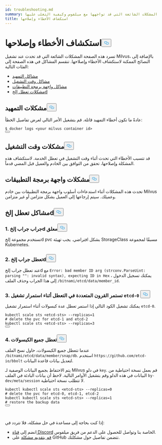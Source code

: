 ```yaml
---
id: troubleshooting.md
summary: تعرف على المشكلات الشائعة التي قد تواجهها مع ميلفوس وكيفية التغلب عليها.
title: استكشاف الأخطاء وإصلاحها
---
```

<h1 id="Troubleshooting" class="common-anchor-header">استكشاف الأخطاء وإصلاحها<button data-href="#Troubleshooting" class="anchor-icon" translate="no">
      <svg translate="no"
        aria-hidden="true"
        focusable="false"
        height="20"
        version="1.1"
        viewBox="0 0 16 16"
        width="16"
      >
        <path
          fill="#0092E4"
          fill-rule="evenodd"
          d="M4 9h1v1H4c-1.5 0-3-1.69-3-3.5S2.55 3 4 3h4c1.45 0 3 1.69 3 3.5 0 1.41-.91 2.72-2 3.25V8.59c.58-.45 1-1.27 1-2.09C10 5.22 8.98 4 8 4H4c-.98 0-2 1.22-2 2.5S3 9 4 9zm9-3h-1v1h1c1 0 2 1.22 2 2.5S13.98 12 13 12H9c-.98 0-2-1.22-2-2.5 0-.83.42-1.64 1-2.09V6.25c-1.09.53-2 1.84-2 3.25C6 11.31 7.55 13 9 13h4c1.45 0 3-1.69 3-3.5S14.5 6 13 6z"
        ></path>
      </svg>
    </button></h1><p>تسرد هذه الصفحة المشكلات الشائعة التي قد تحدث عند تشغيل Milvus، بالإضافة إلى النصائح الممكنة لاستكشاف الأخطاء وإصلاحها. تنقسم المشاكل في هذه الصفحة إلى الفئات التالية:</p>
<ul>
<li><a href="#boot_issues">مشاكل التمهيد</a></li>
<li><a href="#runtime_issues">مشاكل وقت التشغيل</a></li>
<li><a href="#api_issues">مشاكل واجهة برمجة التطبيقات</a></li>
<li><a href="#etcd_crash_issues">مشكلات تعطل إلخd</a></li>
</ul>
<h2 id="Boot-issues" class="common-anchor-header">مشكلات التمهيد<button data-href="#Boot-issues" class="anchor-icon" translate="no">
      <svg translate="no"
        aria-hidden="true"
        focusable="false"
        height="20"
        version="1.1"
        viewBox="0 0 16 16"
        width="16"
      >
        <path
          fill="#0092E4"
          fill-rule="evenodd"
          d="M4 9h1v1H4c-1.5 0-3-1.69-3-3.5S2.55 3 4 3h4c1.45 0 3 1.69 3 3.5 0 1.41-.91 2.72-2 3.25V8.59c.58-.45 1-1.27 1-2.09C10 5.22 8.98 4 8 4H4c-.98 0-2 1.22-2 2.5S3 9 4 9zm9-3h-1v1h1c1 0 2 1.22 2 2.5S13.98 12 13 12H9c-.98 0-2-1.22-2-2.5 0-.83.42-1.64 1-2.09V6.25c-1.09.53-2 1.84-2 3.25C6 11.31 7.55 13 9 13h4c1.45 0 3-1.69 3-3.5S14.5 6 13 6z"
        ></path>
      </svg>
    </button></h2><p>عادةً ما تكون أخطاء التمهيد قاتلة. قم بتشغيل الأمر التالي لعرض تفاصيل الخطأ:</p>
<pre><code translate="no"><span class="hljs-meta prompt_">$ </span><span class="language-bash">docker logs &lt;your milvus container <span class="hljs-built_in">id</span>&gt;</span>
<button class="copy-code-btn"></button></code></pre>
<h2 id="Runtime-issues" class="common-anchor-header">مشكلات وقت التشغيل<button data-href="#Runtime-issues" class="anchor-icon" translate="no">
      <svg translate="no"
        aria-hidden="true"
        focusable="false"
        height="20"
        version="1.1"
        viewBox="0 0 16 16"
        width="16"
      >
        <path
          fill="#0092E4"
          fill-rule="evenodd"
          d="M4 9h1v1H4c-1.5 0-3-1.69-3-3.5S2.55 3 4 3h4c1.45 0 3 1.69 3 3.5 0 1.41-.91 2.72-2 3.25V8.59c.58-.45 1-1.27 1-2.09C10 5.22 8.98 4 8 4H4c-.98 0-2 1.22-2 2.5S3 9 4 9zm9-3h-1v1h1c1 0 2 1.22 2 2.5S13.98 12 13 12H9c-.98 0-2-1.22-2-2.5 0-.83.42-1.64 1-2.09V6.25c-1.09.53-2 1.84-2 3.25C6 11.31 7.55 13 9 13h4c1.45 0 3-1.69 3-3.5S14.5 6 13 6z"
        ></path>
      </svg>
    </button></h2><p>قد تتسبب الأخطاء التي تحدث أثناء وقت التشغيل في تعطل الخدمة. لاستكشاف هذه المشكلة وإصلاحها، تحقق من التوافق بين الخادم والعميل قبل المضي قدماً.</p>
<h2 id="API-issues" class="common-anchor-header">مشكلات واجهة برمجة التطبيقات<button data-href="#API-issues" class="anchor-icon" translate="no">
      <svg translate="no"
        aria-hidden="true"
        focusable="false"
        height="20"
        version="1.1"
        viewBox="0 0 16 16"
        width="16"
      >
        <path
          fill="#0092E4"
          fill-rule="evenodd"
          d="M4 9h1v1H4c-1.5 0-3-1.69-3-3.5S2.55 3 4 3h4c1.45 0 3 1.69 3 3.5 0 1.41-.91 2.72-2 3.25V8.59c.58-.45 1-1.27 1-2.09C10 5.22 8.98 4 8 4H4c-.98 0-2 1.22-2 2.5S3 9 4 9zm9-3h-1v1h1c1 0 2 1.22 2 2.5S13.98 12 13 12H9c-.98 0-2-1.22-2-2.5 0-.83.42-1.64 1-2.09V6.25c-1.09.53-2 1.84-2 3.25C6 11.31 7.55 13 9 13h4c1.45 0 3-1.69 3-3.5S14.5 6 13 6z"
        ></path>
      </svg>
    </button></h2><p>تحدث هذه المشكلات أثناء استدعاءات أسلوب واجهة برمجة التطبيقات بين خادم Milvus وعميلك. سيتم إرجاعها إلى العميل بشكل متزامن أو غير متزامن.</p>
<h2 id="etcd-crash-issues" class="common-anchor-header">مشاكل تعطل إلخd<button data-href="#etcd-crash-issues" class="anchor-icon" translate="no">
      <svg translate="no"
        aria-hidden="true"
        focusable="false"
        height="20"
        version="1.1"
        viewBox="0 0 16 16"
        width="16"
      >
        <path
          fill="#0092E4"
          fill-rule="evenodd"
          d="M4 9h1v1H4c-1.5 0-3-1.69-3-3.5S2.55 3 4 3h4c1.45 0 3 1.69 3 3.5 0 1.41-.91 2.72-2 3.25V8.59c.58-.45 1-1.27 1-2.09C10 5.22 8.98 4 8 4H4c-.98 0-2 1.22-2 2.5S3 9 4 9zm9-3h-1v1h1c1 0 2 1.22 2 2.5S13.98 12 13 12H9c-.98 0-2-1.22-2-2.5 0-.83.42-1.64 1-2.09V6.25c-1.09.53-2 1.84-2 3.25C6 11.31 7.55 13 9 13h4c1.45 0 3-1.69 3-3.5S14.5 6 13 6z"
        ></path>
      </svg>
    </button></h2><h3 id="1-etcd-pod-pending" class="common-anchor-header">1. جراب جراب إلخd معلق<button data-href="#1-etcd-pod-pending" class="anchor-icon" translate="no">
      <svg translate="no"
        aria-hidden="true"
        focusable="false"
        height="20"
        version="1.1"
        viewBox="0 0 16 16"
        width="16"
      >
        <path
          fill="#0092E4"
          fill-rule="evenodd"
          d="M4 9h1v1H4c-1.5 0-3-1.69-3-3.5S2.55 3 4 3h4c1.45 0 3 1.69 3 3.5 0 1.41-.91 2.72-2 3.25V8.59c.58-.45 1-1.27 1-2.09C10 5.22 8.98 4 8 4H4c-.98 0-2 1.22-2 2.5S3 9 4 9zm9-3h-1v1h1c1 0 2 1.22 2 2.5S13.98 12 13 12H9c-.98 0-2-1.22-2-2.5 0-.83.42-1.64 1-2.09V6.25c-1.09.53-2 1.84-2 3.25C6 11.31 7.55 13 9 13h4c1.45 0 3-1.69 3-3.5S14.5 6 13 6z"
        ></path>
      </svg>
    </button></h3><p>تستخدم مجموعة إلخd pvc بشكل افتراضي. يجب تهيئة StorageClass مسبقًا لمجموعة Kubernetes.</p>
<h3 id="2-etcd-pod-crash" class="common-anchor-header">2. تعطل جراب إلخd<button data-href="#2-etcd-pod-crash" class="anchor-icon" translate="no">
      <svg translate="no"
        aria-hidden="true"
        focusable="false"
        height="20"
        version="1.1"
        viewBox="0 0 16 16"
        width="16"
      >
        <path
          fill="#0092E4"
          fill-rule="evenodd"
          d="M4 9h1v1H4c-1.5 0-3-1.69-3-3.5S2.55 3 4 3h4c1.45 0 3 1.69 3 3.5 0 1.41-.91 2.72-2 3.25V8.59c.58-.45 1-1.27 1-2.09C10 5.22 8.98 4 8 4H4c-.98 0-2 1.22-2 2.5S3 9 4 9zm9-3h-1v1h1c1 0 2 1.22 2 2.5S13.98 12 13 12H9c-.98 0-2-1.22-2-2.5 0-.83.42-1.64 1-2.09V6.25c-1.09.53-2 1.84-2 3.25C6 11.31 7.55 13 9 13h4c1.45 0 3-1.69 3-3.5S14.5 6 13 6z"
        ></path>
      </svg>
    </button></h3><p>عند تعطل جراب إلخd مع <code translate="no">Error: bad member ID arg (strconv.ParseUint: parsing &quot;&quot;: invalid syntax), expecting ID in Hex</code> ، يمكنك تسجيل الدخول إلى هذا الجراب وحذف الملف <code translate="no">/bitnami/etcd/data/member_id</code>.</p>
<h3 id="3-Multiple-pods-keep-crashing-while-etcd-0-is-still-running" class="common-anchor-header">3. تستمر القرون المتعددة في التعطل أثناء استمرار تشغيل <code translate="no">etcd-0</code> <button data-href="#3-Multiple-pods-keep-crashing-while-etcd-0-is-still-running" class="anchor-icon" translate="no">
      <svg translate="no"
        aria-hidden="true"
        focusable="false"
        height="20"
        version="1.1"
        viewBox="0 0 16 16"
        width="16"
      >
        <path
          fill="#0092E4"
          fill-rule="evenodd"
          d="M4 9h1v1H4c-1.5 0-3-1.69-3-3.5S2.55 3 4 3h4c1.45 0 3 1.69 3 3.5 0 1.41-.91 2.72-2 3.25V8.59c.58-.45 1-1.27 1-2.09C10 5.22 8.98 4 8 4H4c-.98 0-2 1.22-2 2.5S3 9 4 9zm9-3h-1v1h1c1 0 2 1.22 2 2.5S13.98 12 13 12H9c-.98 0-2-1.22-2-2.5 0-.83.42-1.64 1-2.09V6.25c-1.09.53-2 1.84-2 3.25C6 11.31 7.55 13 9 13h4c1.45 0 3-1.69 3-3.5S14.5 6 13 6z"
        ></path>
      </svg>
    </button></h3><p>يمكنك تشغيل الكود التالي إذا استمر تعطل عدة كبسولات أثناء استمرار تشغيل <code translate="no">etcd-0</code>.</p>
<pre><code translate="no">kubectl scale sts <span class="hljs-operator">&lt;</span>etcd<span class="hljs-operator">-</span>sts<span class="hljs-operator">&gt;</span> <span class="hljs-comment">--replicas=1</span>
# <span class="hljs-keyword">delete</span> the pvc <span class="hljs-keyword">for</span> etcd<span class="hljs-number">-1</span> <span class="hljs-keyword">and</span> etcd<span class="hljs-number">-2</span>
kubectl scale sts <span class="hljs-operator">&lt;</span>etcd<span class="hljs-operator">-</span>sts<span class="hljs-operator">&gt;</span> <span class="hljs-comment">--replicas=3</span>
<button class="copy-code-btn"></button></code></pre>
<h3 id="4-All-pods-crash" class="common-anchor-header">4. تعطل جميع الكبسولات<button data-href="#4-All-pods-crash" class="anchor-icon" translate="no">
      <svg translate="no"
        aria-hidden="true"
        focusable="false"
        height="20"
        version="1.1"
        viewBox="0 0 16 16"
        width="16"
      >
        <path
          fill="#0092E4"
          fill-rule="evenodd"
          d="M4 9h1v1H4c-1.5 0-3-1.69-3-3.5S2.55 3 4 3h4c1.45 0 3 1.69 3 3.5 0 1.41-.91 2.72-2 3.25V8.59c.58-.45 1-1.27 1-2.09C10 5.22 8.98 4 8 4H4c-.98 0-2 1.22-2 2.5S3 9 4 9zm9-3h-1v1h1c1 0 2 1.22 2 2.5S13.98 12 13 12H9c-.98 0-2-1.22-2-2.5 0-.83.42-1.64 1-2.09V6.25c-1.09.53-2 1.84-2 3.25C6 11.31 7.55 13 9 13h4c1.45 0 3-1.69 3-3.5S14.5 6 13 6z"
        ></path>
      </svg>
    </button></h3><p>عندما تتعطل جميع الكبسولات، حاول نسخ الملف <code translate="no">/bitnami/etcd/data/member/snap/db</code>. استخدم <code translate="no">https://github.com/etcd-io/bbolt</code> لتعديل بيانات قاعدة البيانات.</p>
<p>يتم الاحتفاظ بجميع البيانات الوصفية لـ Milvus في دلو <code translate="no">key</code>. قم بعمل نسخة احتياطية من البيانات في هذه الدلو وقم بتشغيل الأوامر التالية. لاحظ أن بيانات البادئة في الملف <code translate="no">by-dev/meta/session</code> لا تتطلب نسخة احتياطية.</p>
<pre><code translate="no"><span class="hljs-attribute">kubectl</span> kubectl scale sts &lt;etcd-sts&gt; --replicas=<span class="hljs-number">0</span>
<span class="hljs-comment"># delete the pvc for etcd-0, etcd-1, etcd-2</span>
kubectl kubectl scale sts &lt;etcd-sts&gt; --replicas=<span class="hljs-number">1</span>
<span class="hljs-comment"># restore the backup data</span>
<button class="copy-code-btn"></button></code></pre>
<p><br/></p>
<p>إذا كنت بحاجة إلى مساعدة في حل مشكلة، فلا تتردد في:</p>
<ul>
<li>انضم إلى <a href="https://discord.com/invite/8uyFbECzPX">قناة Discord</a> الخاصة بنا وتواصل للحصول على الدعم من فريق ميلفوس.</li>
<li><a href="https://github.com/milvus-io/milvus/issues/new/choose">قم بتقديم مشكلة</a> على GitHub تتضمن تفاصيل حول مشكلتك.</li>
</ul>
